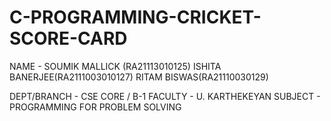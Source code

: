 # C-PROGRAMMING-CRICKET-SCORE-CARD
NAME - SOUMIK MALLICK (RA21113010125) ISHITA BANERJEE(RA2111003010127) RITAM BISWAS(RA21110030129)

DEPT/BRANCH - CSE CORE / B-1 FACULTY - U. KARTHEKEYAN SUBJECT - PROGRAMMING FOR PROBLEM SOLVING
